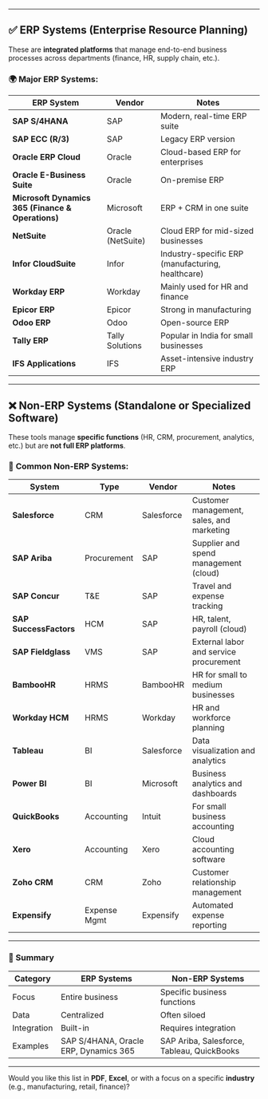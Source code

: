 

---

## ✅ **ERP Systems** (Enterprise Resource Planning)

These are **integrated platforms** that manage end-to-end business processes across departments (finance, HR, supply chain, etc.).

### 🌍 **Major ERP Systems:**

| ERP System                                        | Vendor            | Notes                                             |
| ------------------------------------------------- | ----------------- | ------------------------------------------------- |
| **SAP S/4HANA**                                   | SAP               | Modern, real-time ERP suite                       |
| **SAP ECC (R/3)**                                 | SAP               | Legacy ERP version                                |
| **Oracle ERP Cloud**                              | Oracle            | Cloud-based ERP for enterprises                   |
| **Oracle E-Business Suite**                       | Oracle            | On-premise ERP                                    |
| **Microsoft Dynamics 365 (Finance & Operations)** | Microsoft         | ERP + CRM in one suite                            |
| **NetSuite**                                      | Oracle (NetSuite) | Cloud ERP for mid-sized businesses                |
| **Infor CloudSuite**                              | Infor             | Industry-specific ERP (manufacturing, healthcare) |
| **Workday ERP**                                   | Workday           | Mainly used for HR and finance                    |
| **Epicor ERP**                                    | Epicor            | Strong in manufacturing                           |
| **Odoo ERP**                                      | Odoo              | Open-source ERP                                   |
| **Tally ERP**                                     | Tally Solutions   | Popular in India for small businesses             |
| **IFS Applications**                              | IFS               | Asset-intensive industry ERP                      |

---

## ❌ **Non-ERP Systems** (Standalone or Specialized Software)

These tools manage **specific functions** (HR, CRM, procurement, analytics, etc.) but are **not full ERP platforms**.

### 💼 **Common Non-ERP Systems:**

| System                 | Type         | Vendor     | Notes                                     |
| ---------------------- | ------------ | ---------- | ----------------------------------------- |
| **Salesforce**         | CRM          | Salesforce | Customer management, sales, and marketing |
| **SAP Ariba**          | Procurement  | SAP        | Supplier and spend management (cloud)     |
| **SAP Concur**         | T\&E         | SAP        | Travel and expense tracking               |
| **SAP SuccessFactors** | HCM          | SAP        | HR, talent, payroll (cloud)               |
| **SAP Fieldglass**     | VMS          | SAP        | External labor and service procurement    |
| **BambooHR**           | HRMS         | BambooHR   | HR for small to medium businesses         |
| **Workday HCM**        | HRMS         | Workday    | HR and workforce planning                 |
| **Tableau**            | BI           | Salesforce | Data visualization and analytics          |
| **Power BI**           | BI           | Microsoft  | Business analytics and dashboards         |
| **QuickBooks**         | Accounting   | Intuit     | For small business accounting             |
| **Xero**               | Accounting   | Xero       | Cloud accounting software                 |
| **Zoho CRM**           | CRM          | Zoho       | Customer relationship management          |
| **Expensify**          | Expense Mgmt | Expensify  | Automated expense reporting               |

---

### 🧠 Summary

| Category    | ERP Systems                           | Non-ERP Systems                            |
| ----------- | ------------------------------------- | ------------------------------------------ |
| Focus       | Entire business                       | Specific business functions                |
| Data        | Centralized                           | Often siloed                               |
| Integration | Built-in                              | Requires integration                       |
| Examples    | SAP S/4HANA, Oracle ERP, Dynamics 365 | SAP Ariba, Salesforce, Tableau, QuickBooks |

---

Would you like this list in **PDF**, **Excel**, or with a focus on a specific **industry** (e.g., manufacturing, retail, finance)?
